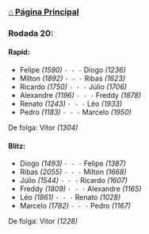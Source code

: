 ### [⌂ Página Principal](https://grupo-de-xadrez.github.io/)

### Rodada 20:

#### Rapid:

* Felipe *(1590)* `· - ·` Diogo *(1236)*  
* Milton *(1892)* `· - ·` Ribas *(1623)*  
* Ricardo *(1750)* `· - ·` Júlio *(1706)*  
* Alexandre *(1196)* `· - ·` Freddy *(1878)*  
* Renato *(1243)* `· - ·` Léo *(1933)*  
* Pedro *(1183)* `· - ·` Marcelo *(1950)*  

De folga: Vitor *(1304)*

#### Blitz:

* Diogo *(1493)* `· - ·` Felipe *(1387)*  
* Ribas *(2055)* `· - ·` Milton *(1668)*  
* Júlio *(1544)* `· - ·` Ricardo *(1607)*  
* Freddy *(1809)* `· - ·` Alexandre *(1165)*  
* Léo *(1861)* `· - ·` Renato *(1028)*  
* Marcelo *(1782)* `· - ·` Pedro *(1167)*  

De folga: Vitor *(1228)*

